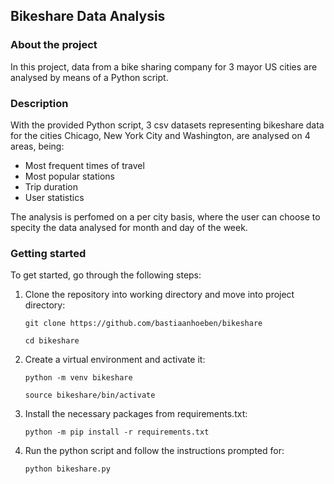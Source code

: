 ## Bikeshare Data Analysis

### About the project
In this project, data from a bike sharing company for 3 mayor US cities are 
analysed by means of a Python script.

### Description
With the provided Python script, 3 csv datasets representing bikeshare 
data for the cities Chicago, New York City and Washington, are analysed on 4 
areas, being:

- Most frequent times of travel
- Most popular stations
- Trip duration
- User statistics

The analysis is perfomed on a per city basis, where the user can choose to 
specity the data analysed for month and day of the week. 

### Getting started
To get started, go through the following steps:

1. Clone the repository into working directory and move into project 
   directory:
   
   `git clone https://github.com/bastiaanhoeben/bikeshare`
   
   `cd bikeshare`
2. Create a virtual environment and activate it:

    `python -m venv bikeshare`

    `source bikeshare/bin/activate`
3. Install the necessary packages from requirements.txt:

    `python -m pip install -r requirements.txt`

4. Run the python script and follow the instructions prompted for:

    `python bikeshare.py`




